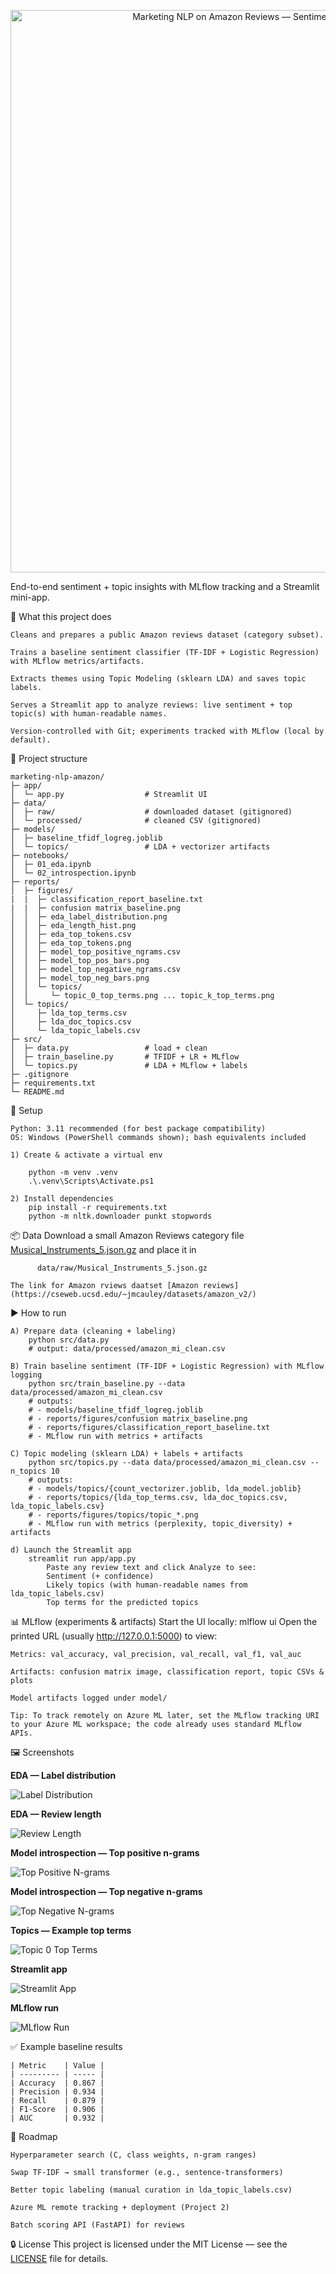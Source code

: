 <p align="center">
  <img src="reports/figures/thumbnail.png" alt="Marketing NLP on Amazon Reviews — Sentiment + Topics + MLflow + Streamlit" width="900">
</p>

End-to-end sentiment + topic insights with MLflow tracking and a Streamlit mini-app.

🚀 What this project does

    Cleans and prepares a public Amazon reviews dataset (category subset).

    Trains a baseline sentiment classifier (TF-IDF + Logistic Regression) with MLflow metrics/artifacts.

    Extracts themes using Topic Modeling (sklearn LDA) and saves topic labels.

    Serves a Streamlit app to analyze reviews: live sentiment + top topic(s) with human-readable names.

    Version-controlled with Git; experiments tracked with MLflow (local by default).

📂 Project structure

    marketing-nlp-amazon/
    ├─ app/
    │  └─ app.py                  # Streamlit UI
    ├─ data/
    │  ├─ raw/                    # downloaded dataset (gitignored)
    │  └─ processed/              # cleaned CSV (gitignored)
    ├─ models/
    │  ├─ baseline_tfidf_logreg.joblib
    │  └─ topics/                 # LDA + vectorizer artifacts
    ├─ notebooks/
    │  ├─ 01_eda.ipynb
    │  └─ 02_introspection.ipynb
    ├─ reports/
    │  ├─ figures/
    |  |  ├─ classification_report_baseline.txt
    |  |  ├─ confusion matrix_baseline.png
    │  │  ├─ eda_label_distribution.png
    │  │  ├─ eda_length_hist.png
    │  │  ├─ eda_top_tokens.csv
    │  │  ├─ eda_top_tokens.png
    │  │  ├─ model_top_positive_ngrams.csv
    │  │  ├─ model_top_pos_bars.png
    │  │  ├─ model_top_negative_ngrams.csv
    │  │  ├─ model_top_neg_bars.png
    │  │  └─ topics/
    │  │     └─ topic_0_top_terms.png ... topic_k_top_terms.png
    │  └─ topics/
    │     ├─ lda_top_terms.csv
    │     ├─ lda_doc_topics.csv
    │     └─ lda_topic_labels.csv
    ├─ src/
    │  ├─ data.py                 # load + clean
    │  ├─ train_baseline.py       # TFIDF + LR + MLflow
    │  └─ topics.py               # LDA + MLflow + labels
    ├─ .gitignore
    ├─ requirements.txt
    └─ README.md

🧰 Setup

    Python: 3.11 recommended (for best package compatibility)
    OS: Windows (PowerShell commands shown); bash equivalents included

    1) Create & activate a virtual env
        
        python -m venv .venv
        .\.venv\Scripts\Activate.ps1

    2) Install dependencies
        pip install -r requirements.txt
        python -m nltk.downloader punkt stopwords
    
📦 Data
    Download a small Amazon Reviews category file [Musical_Instruments_5.json.gz](https://mcauleylab.ucsd.edu/public_datasets/data/amazon_v2/categoryFilesSmall/Musical_Instruments_5.json.gz) and place it in
        
          data/raw/Musical_Instruments_5.json.gz

    The link for Amazon rviews daatset [Amazon reviews](https://cseweb.ucsd.edu/~jmcauley/datasets/amazon_v2/)

▶️ How to run
    
    A) Prepare data (cleaning + labeling)
        python src/data.py
        # output: data/processed/amazon_mi_clean.csv

    B) Train baseline sentiment (TF-IDF + Logistic Regression) with MLflow logging
        python src/train_baseline.py --data data/processed/amazon_mi_clean.csv
        # outputs:
        # - models/baseline_tfidf_logreg.joblib
        # - reports/figures/confusion matrix_baseline.png
        # - reports/figures/classification_report_baseline.txt
        # - MLflow run with metrics + artifacts

    C) Topic modeling (sklearn LDA) + labels + artifacts
        python src/topics.py --data data/processed/amazon_mi_clean.csv --n_topics 10
        # outputs:
        # - models/topics/{count_vectorizer.joblib, lda_model.joblib}
        # - reports/topics/{lda_top_terms.csv, lda_doc_topics.csv, lda_topic_labels.csv}
        # - reports/figures/topics/topic_*.png
        # - MLflow run with metrics (perplexity, topic_diversity) + artifacts
    
    d) Launch the Streamlit app
        streamlit run app/app.py
            Paste any review text and click Analyze to see:
            Sentiment (+ confidence)
            Likely topics (with human-readable names from lda_topic_labels.csv)
            Top terms for the predicted topics
            
📊 MLflow (experiments & artifacts)
Start the UI locally:
    mlflow ui
    Open the printed URL (usually http://127.0.0.1:5000) to view:

    Metrics: val_accuracy, val_precision, val_recall, val_f1, val_auc

    Artifacts: confusion matrix image, classification report, topic CSVs & plots

    Model artifacts logged under model/

    Tip: To track remotely on Azure ML later, set the MLflow tracking URI to your Azure ML workspace; the code already uses standard MLflow APIs.

🖼️ Screenshots

**EDA — Label distribution**  

![Label Distribution](reports/figures/eda_label_distribution.png)

**EDA — Review length**  

![Review Length](reports/figures/eda_length_hist.png)

**Model introspection — Top positive n-grams**  

![Top Positive N-grams](reports/figures/model_top_pos_bars.png)

**Model introspection — Top negative n-grams**  

![Top Negative N-grams](reports/figures/model_top_neg_bars.png)

**Topics — Example top terms**  

![Topic 0 Top Terms](reports/figures/topics/topic_1_top_terms.png)

**Streamlit app**  

![Streamlit App](reports/figures/streamlit_app.png)

**MLflow run**  

![MLflow Run](reports/figures/mlflow_run.png)

✅ Example baseline results

    | Metric    | Value |
    | --------- | ----- |
    | Accuracy  | 0.867 |
    | Precision | 0.934 |
    | Recall    | 0.879 |
    | F1-Score  | 0.906 |
    | AUC       | 0.932 |

🧭 Roadmap

    Hyperparameter search (C, class weights, n-gram ranges)

    Swap TF-IDF → small transformer (e.g., sentence-transformers)

    Better topic labeling (manual curation in lda_topic_labels.csv)

    Azure ML remote tracking + deployment (Project 2)

    Batch scoring API (FastAPI) for reviews

🔒 License
This project is licensed under the MIT License — see the [LICENSE](LICENSE) file for details.
